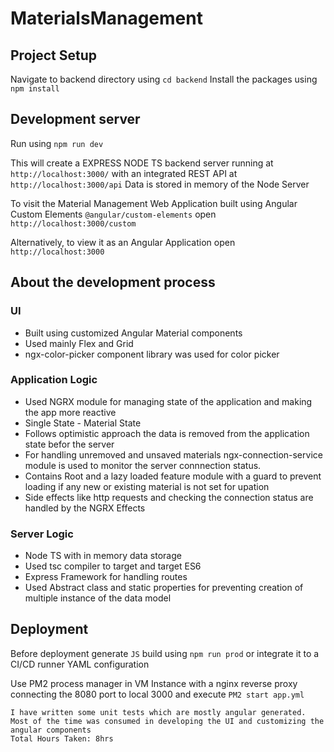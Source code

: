 # MaterialsManagement

## Project Setup
Navigate to backend directory using
`cd backend`
Install the packages using 
`npm install`


## Development server
Run using
`npm run dev`


This will create a EXPRESS NODE TS backend server running at `http://localhost:3000/` with an integrated REST API at `http://localhost:3000/api`
Data is stored in memory of the Node Server

To visit the Material Management Web Application built using Angular Custom Elements `@angular/custom-elements` open
`http://localhost:3000/custom`

Alternatively, to view it as an Angular Application open
`http://localhost:3000`



## About the development process
### UI
- Built using customized Angular Material components
- Used mainly Flex and Grid
- ngx-color-picker component library was used for color picker

### Application Logic
- Used NGRX module for managing state of the application and making the app more reactive
- Single State - Material State
- Follows optimistic approach the data is removed from the application state befor the server
- For handling unremoved and unsaved materials ngx-connection-service module is used to monitor the server connnection status.
- Contains Root and a lazy loaded feature module with a guard to prevent loading if any new or existing material is not set for upation
- Side effects like http requests and checking the connection status are handled by the NGRX Effects


### Server Logic
- Node TS with in memory data storage
- Used tsc compiler to target and target ES6
- Express Framework for handling routes
- Used Abstract class and static properties for preventing creation of multiple instance of the data model


## Deployment
Before deployment generate `JS` build using
`npm run prod`
or
integrate it to a CI/CD runner YAML configuration  

Use PM2 process manager in VM Instance with a nginx reverse proxy connecting the 8080 port to local 3000 and execute
`PM2 start app.yml`


    I have written some unit tests which are mostly angular generated. Most of the time was consumed in developing the UI and customizing the angular components
    Total Hours Taken: 8hrs
